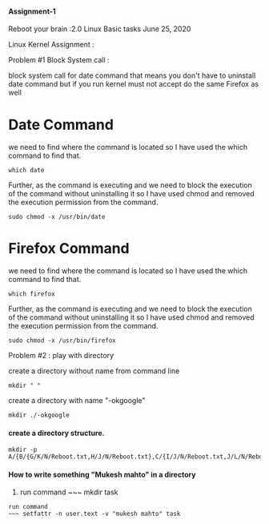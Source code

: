 #### Assignment-1



Reboot your brain :2.0 Linux Basic tasks
June 25, 2020

Linux Kernel Assignment : 

Problem #1     Block System call : 

block system call for date command 
that means you don't have to uninstall date command but if you run kernel must not accept 
do the same Firefox as well
# Date Command

we need to find where the command is located so I have used the which command to find that.
~~~
which date
~~~
Further, as the command is executing and we need to block the execution of the command without uninstalling it so I have used chmod and removed the execution permission from the command.

~~~
sudo chmod -x /usr/bin/date
~~~

# Firefox Command

we need to find where the command is located so I have used the which command to find that.
~~~
which firefox
~~~
Further, as the command is executing and we need to block the execution of the command without uninstalling it so I have used chmod and removed the execution permission from the command.

~~~
sudo chmod -x /usr/bin/firefox
~~~
Problem #2 :  play with directory 

  create a directory without name from command line
~~~
mkdir " "
~~~
  create a directory with name "-okgoogle"

~~~
mkdir ./-okgoogle
~~~
#### create a directory structure.
~~~
mkdir -p A/{B/{G/K/N/Reboot.txt,H/J/N/Reboot.txt},C/{I/J/N/Reboot.txt,J/L/N/Reboot.txt},D/{F/L/N/Reboot.txt,E/M/N/Reboot.txt}}
~~~

#### How to write something "Mukesh mahto" in a directory
1. run command ~~~ mkdir task
 ~~~
run command 
~~~ setfattr -n user.text -v "mukesh mahto" task
~~~
